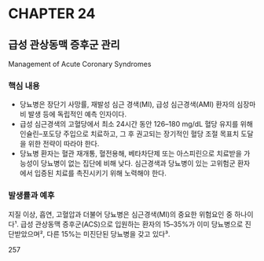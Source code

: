 # CHAPTER 24
## 급성 관상동맥 증후군 관리
Management of Acute Coronary Syndromes

### 핵심 내용
*   당뇨병은 장단기 사망률, 재발성 심근 경색(MI), 급성 심근경색(AMI) 환자의 심장마비 발생 등에 독립적인 예측 인자이다.
*   급성 심근경색의 고혈당에서 최소 24시간 동안 126–180 mg/dL 혈당 유지를 위해 인슐린–포도당 주입으로 치료하고, 그 후 권고되는 장기적인 혈당 조절 목표치 도달을 위한 전략이 따라야 한다.
*   당뇨병 환자는 혈관 재개통, 혈전용해, 베타차단제 또는 아스피린으로 치료받을 가능성이 당뇨병이 없는 집단에 비해 낮다. 심근경색과 당뇨병이 있는 고위험군 환자에서 입증된 치료를 촉진시키기 위해 노력해야 한다.

### 발생률과 예후
지질 이상, 흡연, 고혈압과 더불어 당뇨병은 심근경색(MI)의 중요한 위험요인 중 하나이다¹. 급성 관상동맥 증후군(ACS)으로 입원하는 환자의 15–35%가 이미 당뇨병으로 진단받았으며², 다른 15%는 미진단된 당뇨병을 갖고 있다³.

<PAGE>257